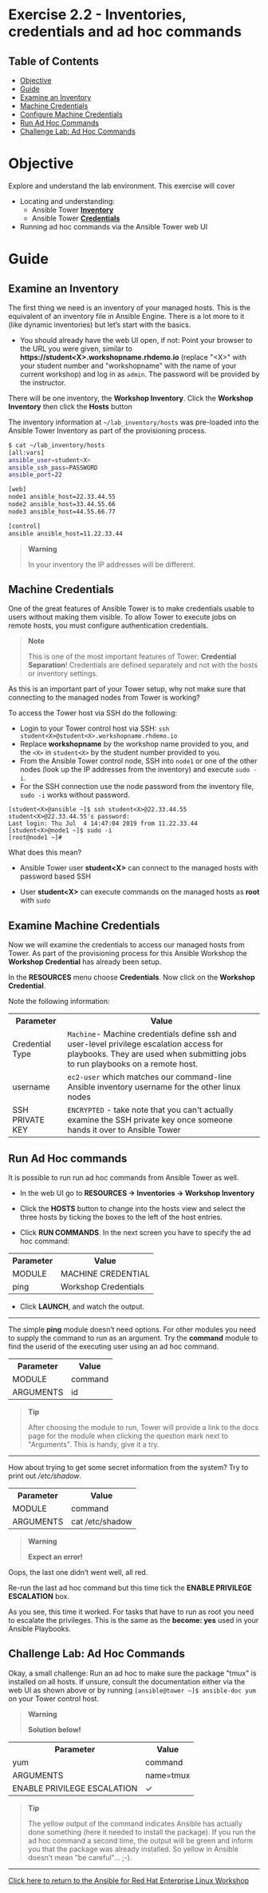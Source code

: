 # Exercise 2.2 - Inventories, credentials and ad hoc commands

## Table of Contents

* [Objective](#objective)
* [Guide](#guide)
* [Examine an Inventory](#examine-an-inventory)
* [Machine Credentials](#machine-credentials)
* [Configure Machine Credentials](#examine-machine-credentials)
* [Run Ad Hoc Commands](#run-ad-hoc-commands)
* [Challenge Lab: Ad Hoc Commands](#challenge-lab-ad-hoc-commands)

# Objective

Explore and understand the lab environment.  This exercise will cover
- Locating and understanding:
  - Ansible Tower [**Inventory**](https://docs.ansible.com/ansible-tower/latest/html/userguide/inventories.html)
  - Ansible Tower [**Credentials**](https://docs.ansible.com/ansible-tower/latest/html/userguide/credentials.html)
- Running ad hoc commands via the Ansible Tower web UI

# Guide

## Examine an Inventory

The first thing we need is an inventory of your managed hosts. This is the equivalent of an inventory file in Ansible Engine. There is a lot more to it (like dynamic inventories) but let’s start with the basics.

  - You should already have the web UI open, if not: Point your browser to the URL you were given, similar to **https://student\<X\>.workshopname.rhdemo.io** (replace "\<X\>" with your student number and "workshopname" with the name of your current workshop) and log in as `admin`. The password will be provided by the instructor.

There will be one inventory, the **Workshop Inventory**. Click the **Workshop Inventory** then click the **Hosts** button

The inventory information at `~/lab_inventory/hosts` was pre-loaded into the Ansible Tower Inventory as part of the provisioning process.

```bash
$ cat ~/lab_inventory/hosts
[all:vars]
ansible_user=student<X>
ansible_ssh_pass=PASSWORD
ansible_port=22

[web]
node1 ansible_host=22.33.44.55
node2 ansible_host=33.44.55.66
node3 ansible_host=44.55.66.77

[control]
ansible ansible_host=11.22.33.44
```
> **Warning**
>
> In your inventory the IP addresses will be different.

## Machine Credentials

One of the great features of Ansible Tower is to make credentials usable to users without making them visible. To allow Tower to execute jobs on remote hosts, you must configure authentication credentials.

> **Note**
>
> This is one of the most important features of Tower: **Credential Separation**\! Credentials are defined separately and not with the hosts or inventory settings.

As this is an important part of your Tower setup, why not make sure that connecting to the managed nodes from Tower is working?

 To access the Tower host via SSH do the following:

- Login to your Tower control host via SSH: `ssh student<X>@student<X>.workshopname.rhdemo.io`
- Replace **workshopname** by the workshop name provided to you, and the `<X>` in `student<X>` by the student number provided to you.
- From the Ansible Tower control node, SSH into `node1` or one of the other nodes (look up the IP addresses from the inventory) and execute `sudo -i`.
- For the SSH connection use the node password from the inventory file, `sudo -i` works without password.

```
[student<X>@ansible ~]$ ssh student<X>@22.33.44.55
student<X>@22.33.44.55's password:
Last login: Thu Jul  4 14:47:04 2019 from 11.22.33.44
[student<X>@node1 ~]$ sudo -i
[root@node1 ~]#
```

What does this mean?

  - Ansible Tower user **student\<X>** can connect to the managed hosts with password based SSH

  - User **student\<X>** can execute commands on the managed hosts as **root** with `sudo`

## Examine Machine Credentials

Now we will examine the credentials to access our managed hosts from Tower.  As part of the provisioning process for this Ansible Workshop the **Workshop Credential** has already been setup.

In the **RESOURCES** menu choose **Credentials**. Now click on the **Workshop Credential**.

Note the following information:

<table>
  <tr>
    <th>Parameter</th>
    <th>Value</th>
  </tr>
  <tr>
    <td>Credential Type</td>
    <td><code>Machine</code>- Machine credentials define ssh and user-level privilege escalation access for playbooks. They are used when submitting jobs to run playbooks on a remote host.</td>
  </tr>
  <tr>
    <td>username</td>
    <td><code>ec2-user</code> which matches our command-line Ansible inventory username for the other linux nodes</td>
  </tr>
  <tr>
    <td>SSH PRIVATE KEY</td>
    <td><code>ENCRYPTED</code> - take note that you can't actually examine the SSH private key once someone hands it over to Ansible Tower</td>
  </tr>
</table>

## Run Ad Hoc commands

It is possible to run run ad hoc commands from Ansible Tower as well.

  - In the web UI go to **RESOURCES → Inventories → Workshop Inventory**

  - Click the **HOSTS** button to change into the hosts view and select the three hosts by ticking the boxes to the left of the host entries.

  - Click **RUN COMMANDS**. In the next screen you have to specify the ad hoc command:

  <table>
    <tr>
      <th>Parameter</th>
      <th>Value</th>
    </tr>
    <tr>
      <td>MODULE</td>
      <td>MACHINE CREDENTIAL</td>
    </tr>
    <tr>
      <td>ping</td>
      <td>Workshop Credentials</td>
    </tr>
  </table>

  - Click **LAUNCH**, and watch the output.

<hr>

The simple **ping** module doesn’t need options. For other modules you need to supply the command to run as an argument. Try the **command** module to find the userid of the executing user using an ad hoc command.

  <table>
    <tr>
      <th>Parameter</th>
      <th>Value</th>
    </tr>
    <tr>
      <td>MODULE</td>
      <td>command</td>
    </tr>
    <tr>
      <td>ARGUMENTS</td>
      <td>id</td>
    </tr>
  </table>

> **Tip**
>
> After choosing the module to run, Tower will provide a link to the docs page for the module when clicking the question mark next to "Arguments". This is handy, give it a try.

<hr>

How about trying to get some secret information from the system? Try to print out */etc/shadow*.

<table>
  <tr>
    <th>Parameter</th>
    <th>Value</th>
  </tr>
  <tr>
    <td>MODULE</td>
    <td>command</td>
  </tr>
  <tr>
    <td>ARGUMENTS</td>
    <td>cat /etc/shadow</td>
  </tr>
</table>


> **Warning**
>
> **Expect an error\!**

Oops, the last one didn’t went well, all red.

Re-run the last ad hoc command but this time tick the **ENABLE PRIVILEGE ESCALATION** box.

As you see, this time it worked. For tasks that have to run as root you need to escalate the privileges. This is the same as the **become: yes** used in your Ansible Playbooks.

## Challenge Lab: Ad Hoc Commands

Okay, a small challenge: Run an ad hoc to make sure the package "tmux" is installed on all hosts. If unsure, consult the documentation either via the web UI as shown above or by running `[ansible@tower ~]$ ansible-doc yum` on your Tower control host.

> **Warning**
>
> **Solution below\!**

<table>
  <tr>
    <th>Parameter</th>
    <th>Value</th>
  </tr>
  <tr>
    <td>yum</td>
    <td>command</td>
  </tr>
  <tr>
    <td>ARGUMENTS</td>
    <td>name=tmux</td>
  </tr>
  <tr>
    <td>ENABLE PRIVILEGE ESCALATION</td>
    <td>✓</td>
  </tr>
</table>

> **Tip**
>
> The yellow output of the command indicates Ansible has actually done something (here it needed to install the package). If you run the ad hoc command a second time, the output will be green and inform you that the package was already installed. So yellow in Ansible doesn’t mean "be careful"…​ ;-).

----

[Click here to return to the Ansible for Red Hat Enterprise Linux Workshop](../README.md#section-2---ansible-tower-exercises)
